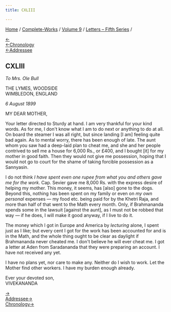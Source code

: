 ```yaml
---
title: CXLIII

---
```

<div>

[Home](../../../index.htm) / [Complete-Works](../../complete_works.htm)
/ [Volume 9](../volume_9_contents.htm) / [Letters – Fifth
Series](letters_fifth_series_contents.htm) /

[←](142_sister_christine.htm)  
[←Chronology](../../volume_8/epistles_fourth_series/138_joe.htm)  
[←Addressee](../../volume_6/epistles_second_series/145_dhira_mata.htm)

## CXLIII

*To Mrs. Ole Bull*

THE LYMES, WOODSIDE  
WIMBLEDON, ENGLAND

*6 August 1899*

MY DEAR MOTHER,

Your letter directed to Sturdy at hand. I am very thankful for your kind
words. As for me, I don't know what I am to do next or anything to do at
all. On board the steamer I was all right, but since landing \[I am\]
feeling quite bad again. As to mental worry, there has been enough of
late. The aunt whom you saw had a deep-laid plan to cheat me, and she
and her people contrived to sell me a house for 6,000 Rs., or £400, and
I bought \[it\] for my mother in good faith. Then they would not give me
possession, hoping that I would not go to court for the shame of taking
forcible possession as a Sannyasin.

I do not think *I have spent even one rupee from what you and others
gave me for the work*. Cap. Sevier gave me 8,000 Rs. with the express
desire of helping my mother. This money, it seems, has \[also\] gone to
the dogs. Beyond this, nothing has been spent on my family or even on
*my own personal* expenses — my food etc. being paid for by the Khetri
Raja, and more than half of that went to the Math every month. Only, if
Brahmananda spends some in the lawsuit \[against the aunt\], as I must
not be robbed that way — if he does, I will make it good anyway, if I
live to do it.

The money which I got in Europe and America by *lecturing* alone, I
spent just as I like; but every cent I got for the work has been
accounted for and is in the Math, and the whole thing ought to be clear
as daylight if Brahmananda never cheated me. I don't believe he will
ever cheat me. I got a letter at Aden from Saradananda that they were
preparing an account. I have not received any yet.

I have no plans yet, nor care to make any. Neither do I wish to work.
Let the Mother find other workers. I have my burden enough already.

Ever your devoted son,  
VIVEKANANDA

[→](144_isabel.htm)  
[Addressee→](../../volume_6/epistles_second_series/147_mrs_bull.htm)  
[Chronology→](../../volume_8/epistles_fourth_series/139_marie.htm)

</div>
